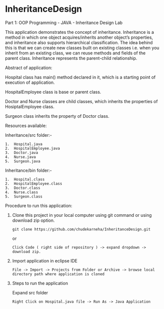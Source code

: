 # InheritanceDesign
Part 1: OOP Programming - JAVA - Inheritance Design Lab

This application demonstrates the concept of inheritance. Inheritance is a method in which one object acquires/inherits another object’s properties, and inheritance also supports hierarchical classification. The idea behind this is that we can create new classes built on existing classes i.e. when you inherit from an existing class, we can reuse methods and fields of the parent class. Inheritance represents the parent-child relationship.

Abstract of application:

Hospital class has main() method declared in it, which is a starting point of execution of application.

HospitalEmployee class is base or parent class.

Doctor and Nurse classes are child classes, which inherits the properties of HosiptalEmployee class.

Surgeon class inherits the property of Doctor class.

Resources available:

Inheritance/src folder:-

    1.	Hospital.java
    2.	HospitalEmployee.java
    3.	Doctor.java
    4.	Nurse.java
    5.	Surgeon.java

Inheritance/bin folder:-

    1.	Hospital.class
    2.	HospitalEmployee.class
    3.	Doctor.class
    4.	Nurse.class
    5.	Surgeon.class

Procedure to run this application:

1.	Clone this project in your local computer using git command or using download zip option.

        git clone https://github.com/chudekarneha/InheritanceDesign.git

    or

        Click Code ( right side of repository ) -> expand dropdown -> download zip.

2.	Import application in eclipse IDE

        File -> Import -> Projects from Folder or Archive -> browse local directory path where application is cloned

3.	Steps to run the application

    Expand src folder

        Right Click on Hospital.java file -> Run As -> Java Application
